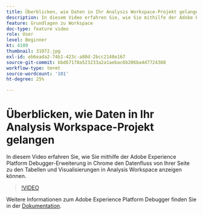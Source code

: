 ```yaml
---
title: Überblicken, wie Daten in Ihr Analysis Workspace-Projekt gelangen
description: In diesem Video erfahren Sie, wie Sie mithilfe der Adobe Experience Platform Debugger-Erweiterung in Chrome den Datenfluss von Ihrer Seite zu den Tabellen und Visualisierungen in Analysis Workspace anzeigen können.
feature: Grundlagen zu Workspace
doc-type: feature video
role: User
level: Beginner
kt: 4109
thumbnail: 31072.jpg
exl-id: eb6eada2-74b1-423c-a80d-2bcc2148e167
source-git-commit: bbd67178a523233a2a1aebac6b206ba4d7724388
workflow-type: tm+mt
source-wordcount: '101'
ht-degree: 25%

---
```


# Überblicken, wie Daten in Ihr Analysis Workspace-Projekt gelangen

In diesem Video erfahren Sie, wie Sie mithilfe der Adobe Experience Platform Debugger-Erweiterung in Chrome den Datenfluss von Ihrer Seite zu den Tabellen und Visualisierungen in Analysis Workspace anzeigen können.

>[!VIDEO](https://video.tv.adobe.com/v/31072/?quality=12)

Weitere Informationen zum Adobe Experience Platform Debugger finden Sie in der [Dokumentation](https://experienceleague.adobe.com/docs/debugger/using-v2/experience-cloud-debugger.html?lang=de).
